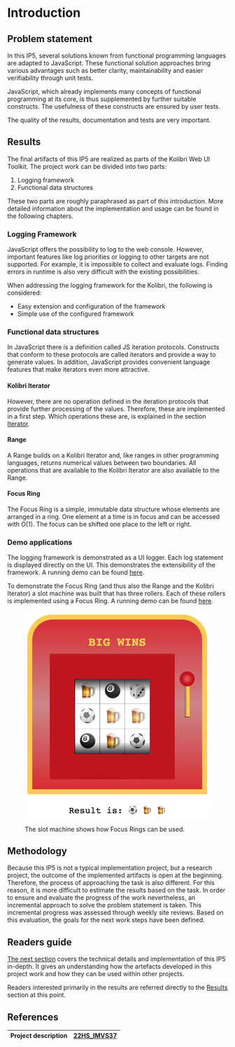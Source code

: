 # Introduction

## Problem statement

In this IP5, several solutions known from functional programming languages are adapted to JavaScript. These functional solution approaches bring various advantages such as better clarity, maintainability and easier verifiability through unit tests.

JavaScript, which already implements many concepts of functional programming at its core, is thus supplemented by further suitable constructs. The usefulness of these constructs are ensured by user tests.

The quality of the results, documentation and tests are very important.

## Results

The final artifacts of this IP5 are realized as parts of the Kolibri Web UI Toolkit. The project work can be divided into two parts:&#x20;

1. Logging framework&#x20;
2. Functional data structures

These two parts are roughly paraphrased as part of this introduction. More detailed information about the implementation and usage can be found in the following chapters.

### Logging Framework

JavaScript offers the possibility to log to the web console. However, important features like log priorities or logging to other targets are not supported. For example, it is impossible to collect and evaluate logs. Finding errors in runtime is also very difficult with the existing possibilities.

When addressing the logging framework for the Kolibri, the following is considered:

* Easy extension and configuration of the framework
* Simple use of the configured framework

### Functional data structures

In JavaScript there is a definition called JS iteration protocols. Constructs that conform to these protocols are called iterators and provide a way to generate values. In addition, JavaScript provides convenient language features that make iterators even more attractive.

#### Kolibri Iterator

However, there are no operation defined in the iteration protocols that provide further processing of the values. Therefore, these are implemented in a first step. Which operations these are, is explained in the section [Iterator](technical-documentation/iterator.md).

#### Range

A Range builds on a Kolibri Iterator and, like ranges in other programming languages, returns numerical values between two boundaries. All operations that are available to the Kolibri Iterator are also available to the Range.

#### Focus Ring

The Focus Ring is a simple, immutable data structure whose elements are arranged in a ring. One element at a time is in focus and can be accessed with O(1). The focus can be shifted one place to the left or right.

### Demo applications

The logging framework is demonstrated as a UI logger. Each log statement is displayed directly on the UI. This demonstrates the extensibility of the framework. A running demo can be found [here](https://wildwyss.github.io/ip5-overview/contrib/p5\_wild\_wyss/src/logger/logUi/example/logUiExampleView.html).

To demonstrate the Focus Ring (and thus also the Range and the Kolibri Iterator) a slot machine was built that has three rollers. Each of these rollers is implemented using a Focus Ring. A running demo can be found [here](https://wildwyss.github.io/ip5-overview/contrib/p5\_wild\_wyss/src/focusring/example/SlotMachine.html).

<figure><img src=".gitbook/assets/image (2) (1).png" alt=""><figcaption><p>The slot machine shows how Focus Rings can be used.</p></figcaption></figure>



## Methodology

Because this IP5 is not a typical implementation project, but a research project, the outcome of the implemented artifacts is open at the beginning. Therefore, the process of approaching the task is also different. For this reason, it is more difficult to estimate the results based on the task. In order to ensure and evaluate the progress of the work nevertheless, an incremental approach to solve the problem statement is taken. This incremental progress was assessed through weekly site reviews. Based on this evaluation, the goals for the next work steps have been defined.

## Readers guide

[The next section](technical-documentation/) covers the technical details and implementation of this IP5 in-depth. It gives an understanding how the artefacts developed in this project work and how they can be used within other projects.

Readers interested primarily in the results are referred directly to the [Results](introduction.md#results) section at this point.

## References

| Project description | [22HS\_IMVS37](https://wildwyss.github.io/ip5-overview/22HS\_IMVS37%20Funktionale%20Standard%20Library%20f%C3%BCr%20das%20Kolibri%20Web%20UI%20Toolkit.pdf) |
| ------------------- | ----------------------------------------------------------------------------------------------------------------------------------------------------------- |
